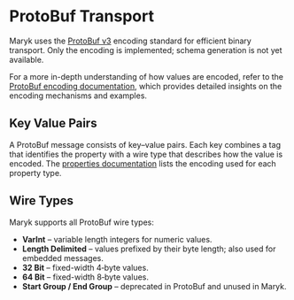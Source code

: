 # ProtoBuf Transport

Maryk uses the [ProtoBuf v3](https://developers.google.com/protocol-buffers/) encoding standard for efficient binary transport. Only the encoding is implemented; schema generation is not yet available.

For a more in-depth understanding of how values are encoded, refer to
the [ProtoBuf encoding documentation](https://developers.google.com/protocol-buffers/docs/encoding), which provides
detailed insights on the encoding mechanisms and examples.

## Key Value Pairs

A ProtoBuf message consists of key–value pairs. Each key combines a tag that identifies the property with a wire type that describes how the value is encoded. The [properties documentation](properties/README.md) lists the encoding used for each property type.

## Wire Types

Maryk supports all ProtoBuf wire types:

- **VarInt** – variable length integers for numeric values.
- **Length Delimited** – values prefixed by their byte length; also used for embedded messages.
- **32 Bit** – fixed-width 4‑byte values.
- **64 Bit** – fixed-width 8‑byte values.
- **Start Group / End Group** – deprecated in ProtoBuf and unused in Maryk.
